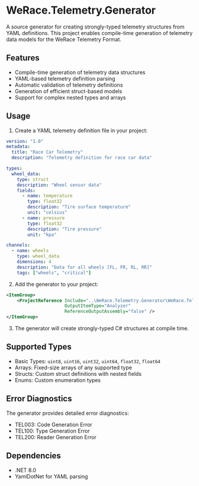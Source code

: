 # WeRace.Telemetry.Generator

A source generator for creating strongly-typed telemetry structures from YAML definitions. This project enables compile-time generation of telemetry data models for the WeRace Telemetry Format.

## Features

- Compile-time generation of telemetry data structures
- YAML-based telemetry definition parsing
- Automatic validation of telemetry definitions
- Generation of efficient struct-based models
- Support for complex nested types and arrays

## Usage

1. Create a YAML telemetry definition file in your project:

```yaml
version: "1.0"
metadata:
  title: "Race Car Telemetry"
  description: "Telemetry definition for race car data"

types:
  wheel_data:
    type: struct
    description: "Wheel sensor data"
    fields:
      - name: temperature
        type: float32
        description: "Tire surface temperature"
        unit: "celsius"
      - name: pressure
        type: float32
        description: "Tire pressure"
        unit: "kpa"

channels:
  - name: wheels
    type: wheel_data
    dimensions: 4
    description: "Data for all wheels [FL, FR, RL, RR]"
    tags: ["wheels", "critical"]
```

2. Add the generator to your project:

```xml
<ItemGroup>
    <ProjectReference Include="..\WeRace.Telemetry.Generator\WeRace.Telemetry.Generator.csproj"
                      OutputItemType="Analyzer"
                      ReferenceOutputAssembly="false" />
</ItemGroup>
```

3. The generator will create strongly-typed C# structures at compile time.

## Supported Types

- Basic Types: `uint8`, `uint16`, `uint32`, `uint64`, `float32`, `float64`
- Arrays: Fixed-size arrays of any supported type
- Structs: Custom struct definitions with nested fields
- Enums: Custom enumeration types

## Error Diagnostics

The generator provides detailed error diagnostics:

- TEL003: Code Generation Error
- TEL100: Type Generation Error
- TEL200: Reader Generation Error

## Dependencies

- .NET 8.0
- YamlDotNet for YAML parsing
